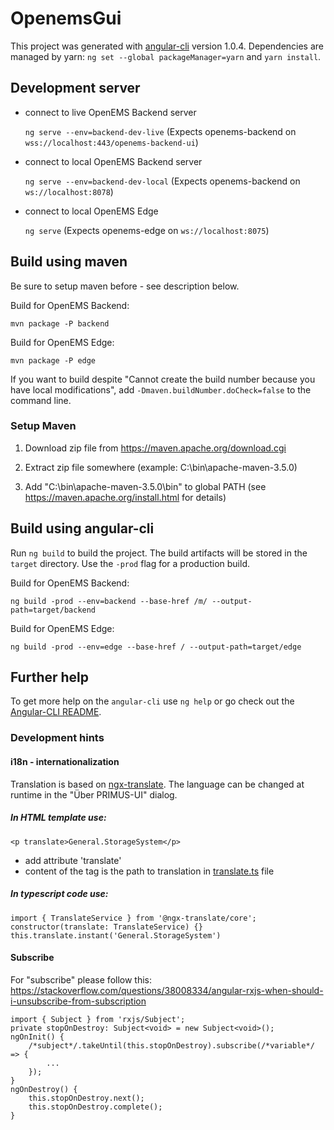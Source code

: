 # OpenemsGui

This project was generated with [angular-cli](https://github.com/angular/angular-cli) version 1.0.4.
Dependencies are managed by yarn: `ng set --global packageManager=yarn` and `yarn install`.

## Development server

 - connect to live OpenEMS Backend server

    `ng serve --env=backend-dev-live` (Expects openems-backend on `wss://localhost:443/openems-backend-ui`)

 - connect to local OpenEMS Backend server

    `ng serve --env=backend-dev-local` (Expects openems-backend on `ws://localhost:8078`)

 - connect to local OpenEMS Edge

	`ng serve`  (Expects openems-edge on `ws://localhost:8075`)

## Build using maven

Be sure to setup maven before - see description below.

Build for OpenEMS Backend:

`mvn package -P backend`

Build for OpenEMS Edge:

`mvn package -P edge`

If you want to build despite "Cannot create the build number because you have local modifications", add `-Dmaven.buildNumber.doCheck=false` to the command line.

### Setup Maven

1. Download zip file from https://maven.apache.org/download.cgi

2. Extract zip file somewhere (example: C:\bin\apache-maven-3.5.0)

3. Add "C:\bin\apache-maven-3.5.0\bin" to global PATH (see https://maven.apache.org/install.html for details)

## Build using angular-cli

Run `ng build` to build the project. The build artifacts will be stored in the `target` directory. Use the `-prod` flag for a production build.

Build for OpenEMS Backend:

`ng build -prod --env=backend --base-href /m/ --output-path=target/backend`

Build for OpenEMS Edge:

`ng build -prod --env=edge --base-href / --output-path=target/edge`

## Further help

To get more help on the `angular-cli` use `ng help` or go check out the [Angular-CLI README](https://github.com/angular/angular-cli/blob/master/README.md).

### Development hints

#### i18n - internationalization

Translation is based on [ngx-translate](https://github.com/ngx-translate). The language can be changed at runtime in the "Über PRIMUS-UI" dialog.

##### In HTML template use:

`<p translate>General.StorageSystem</p>`

* add attribute 'translate'
* content of the tag is the path to translation in [translate.ts](app/shared/translate.ts) file

##### In typescript code use:
```
import { TranslateService } from '@ngx-translate/core';
constructor(translate: TranslateService) {}
this.translate.instant('General.StorageSystem')
```

#### Subscribe
For "subscribe" please follow this: https://stackoverflow.com/questions/38008334/angular-rxjs-when-should-i-unsubscribe-from-subscription
```
import { Subject } from 'rxjs/Subject';
private stopOnDestroy: Subject<void> = new Subject<void>();
ngOnInit() {
    /*subject*/.takeUntil(this.stopOnDestroy).subscribe(/*variable*/ => {
        ...
    });
}
ngOnDestroy() {
    this.stopOnDestroy.next();
    this.stopOnDestroy.complete();
}
```